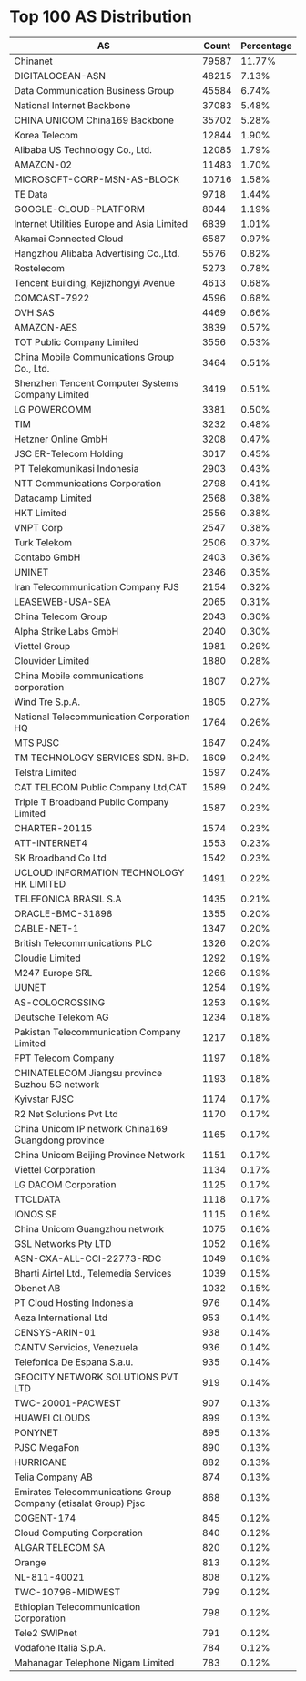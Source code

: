 # Top 100 AS Distribution
| AS | Count | Percentage |
|----|----|----|
| Chinanet | 79587 | 11.77% |
| DIGITALOCEAN-ASN | 48215 | 7.13% |
| Data Communication Business Group | 45584 | 6.74% |
| National Internet Backbone | 37083 | 5.48% |
| CHINA UNICOM China169 Backbone | 35702 | 5.28% |
| Korea Telecom | 12844 | 1.90% |
| Alibaba US Technology Co., Ltd. | 12085 | 1.79% |
| AMAZON-02 | 11483 | 1.70% |
| MICROSOFT-CORP-MSN-AS-BLOCK | 10716 | 1.58% |
| TE Data | 9718 | 1.44% |
| GOOGLE-CLOUD-PLATFORM | 8044 | 1.19% |
| Internet Utilities Europe and Asia Limited | 6839 | 1.01% |
| Akamai Connected Cloud | 6587 | 0.97% |
| Hangzhou Alibaba Advertising Co.,Ltd. | 5576 | 0.82% |
| Rostelecom | 5273 | 0.78% |
| Tencent Building, Kejizhongyi Avenue | 4613 | 0.68% |
| COMCAST-7922 | 4596 | 0.68% |
| OVH SAS | 4469 | 0.66% |
| AMAZON-AES | 3839 | 0.57% |
| TOT Public Company Limited | 3556 | 0.53% |
| China Mobile Communications Group Co., Ltd. | 3464 | 0.51% |
| Shenzhen Tencent Computer Systems Company Limited | 3419 | 0.51% |
| LG POWERCOMM | 3381 | 0.50% |
| TIM | 3232 | 0.48% |
| Hetzner Online GmbH | 3208 | 0.47% |
| JSC ER-Telecom Holding | 3017 | 0.45% |
| PT Telekomunikasi Indonesia | 2903 | 0.43% |
| NTT Communications Corporation | 2798 | 0.41% |
| Datacamp Limited | 2568 | 0.38% |
| HKT Limited | 2556 | 0.38% |
| VNPT Corp | 2547 | 0.38% |
| Turk Telekom | 2506 | 0.37% |
| Contabo GmbH | 2403 | 0.36% |
| UNINET | 2346 | 0.35% |
| Iran Telecommunication Company PJS | 2154 | 0.32% |
| LEASEWEB-USA-SEA | 2065 | 0.31% |
| China Telecom Group | 2043 | 0.30% |
| Alpha Strike Labs GmbH | 2040 | 0.30% |
| Viettel Group | 1981 | 0.29% |
| Clouvider Limited | 1880 | 0.28% |
| China Mobile communications corporation | 1807 | 0.27% |
| Wind Tre S.p.A. | 1805 | 0.27% |
| National Telecommunication Corporation HQ | 1764 | 0.26% |
| MTS PJSC | 1647 | 0.24% |
| TM TECHNOLOGY SERVICES SDN. BHD. | 1609 | 0.24% |
| Telstra Limited | 1597 | 0.24% |
| CAT TELECOM Public Company Ltd,CAT | 1589 | 0.24% |
| Triple T Broadband Public Company Limited | 1587 | 0.23% |
| CHARTER-20115 | 1574 | 0.23% |
| ATT-INTERNET4 | 1553 | 0.23% |
| SK Broadband Co Ltd | 1542 | 0.23% |
| UCLOUD INFORMATION TECHNOLOGY HK LIMITED | 1491 | 0.22% |
| TELEFONICA BRASIL S.A | 1435 | 0.21% |
| ORACLE-BMC-31898 | 1355 | 0.20% |
| CABLE-NET-1 | 1347 | 0.20% |
| British Telecommunications PLC | 1326 | 0.20% |
| Cloudie Limited | 1292 | 0.19% |
| M247 Europe SRL | 1266 | 0.19% |
| UUNET | 1254 | 0.19% |
| AS-COLOCROSSING | 1253 | 0.19% |
| Deutsche Telekom AG | 1234 | 0.18% |
| Pakistan Telecommunication Company Limited | 1217 | 0.18% |
| FPT Telecom Company | 1197 | 0.18% |
| CHINATELECOM Jiangsu province Suzhou 5G network | 1193 | 0.18% |
| Kyivstar PJSC | 1174 | 0.17% |
| R2 Net Solutions Pvt Ltd | 1170 | 0.17% |
| China Unicom IP network China169 Guangdong province | 1165 | 0.17% |
| China Unicom Beijing Province Network | 1151 | 0.17% |
| Viettel Corporation | 1134 | 0.17% |
| LG DACOM Corporation | 1125 | 0.17% |
| TTCLDATA | 1118 | 0.17% |
| IONOS SE | 1115 | 0.16% |
| China Unicom Guangzhou network | 1075 | 0.16% |
| GSL Networks Pty LTD | 1052 | 0.16% |
| ASN-CXA-ALL-CCI-22773-RDC | 1049 | 0.16% |
| Bharti Airtel Ltd., Telemedia Services | 1039 | 0.15% |
| Obenet AB | 1032 | 0.15% |
| PT Cloud Hosting Indonesia | 976 | 0.14% |
| Aeza International Ltd | 953 | 0.14% |
| CENSYS-ARIN-01 | 938 | 0.14% |
| CANTV Servicios, Venezuela | 936 | 0.14% |
| Telefonica De Espana S.a.u. | 935 | 0.14% |
| GEOCITY NETWORK SOLUTIONS PVT LTD | 919 | 0.14% |
| TWC-20001-PACWEST | 907 | 0.13% |
| HUAWEI CLOUDS | 899 | 0.13% |
| PONYNET | 895 | 0.13% |
| PJSC MegaFon | 890 | 0.13% |
| HURRICANE | 882 | 0.13% |
| Telia Company AB | 874 | 0.13% |
| Emirates Telecommunications Group Company (etisalat Group) Pjsc | 868 | 0.13% |
| COGENT-174 | 845 | 0.12% |
| Cloud Computing Corporation | 840 | 0.12% |
| ALGAR TELECOM SA | 820 | 0.12% |
| Orange | 813 | 0.12% |
| NL-811-40021 | 808 | 0.12% |
| TWC-10796-MIDWEST | 799 | 0.12% |
| Ethiopian Telecommunication Corporation | 798 | 0.12% |
| Tele2 SWIPnet | 791 | 0.12% |
| Vodafone Italia S.p.A. | 784 | 0.12% |
| Mahanagar Telephone Nigam Limited | 783 | 0.12% |

